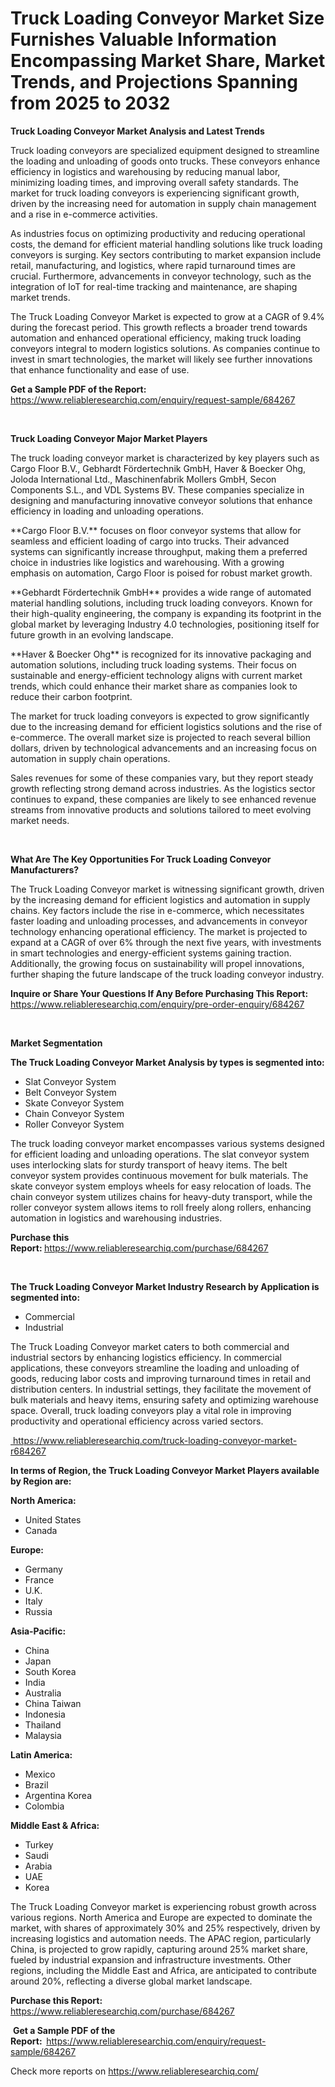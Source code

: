 <p><h1>Truck Loading Conveyor Market Size Furnishes Valuable Information Encompassing Market Share, Market Trends, and Projections Spanning from 2025 to 2032</h1></p><p><strong>Truck Loading Conveyor Market Analysis and Latest Trends</strong></p>
<p><p>Truck loading conveyors are specialized equipment designed to streamline the loading and unloading of goods onto trucks. These conveyors enhance efficiency in logistics and warehousing by reducing manual labor, minimizing loading times, and improving overall safety standards. The market for truck loading conveyors is experiencing significant growth, driven by the increasing need for automation in supply chain management and a rise in e-commerce activities.</p><p>As industries focus on optimizing productivity and reducing operational costs, the demand for efficient material handling solutions like truck loading conveyors is surging. Key sectors contributing to market expansion include retail, manufacturing, and logistics, where rapid turnaround times are crucial. Furthermore, advancements in conveyor technology, such as the integration of IoT for real-time tracking and maintenance, are shaping market trends.</p><p>The Truck Loading Conveyor Market is expected to grow at a CAGR of 9.4% during the forecast period. This growth reflects a broader trend towards automation and enhanced operational efficiency, making truck loading conveyors integral to modern logistics solutions. As companies continue to invest in smart technologies, the market will likely see further innovations that enhance functionality and ease of use.</p></p>
<p><strong>Get a Sample PDF of the Report:&nbsp;</strong> <a href="https://www.reliableresearchiq.com/enquiry/request-sample/684267?utm_campaign=3058&utm_medium=2&utm_source=Github&utm_content=ia&utm_term=29032025&utm_id=truck-loading-conveyor">https://www.reliableresearchiq.com/enquiry/request-sample/684267</a></p>
<p>&nbsp;</p>
<p><strong>Truck Loading Conveyor Major Market Players</strong></p>
<p><p>The truck loading conveyor market is characterized by key players such as Cargo Floor B.V., Gebhardt Fördertechnik GmbH, Haver & Boecker Ohg, Joloda International Ltd., Maschinenfabrik Mollers GmbH, Secon Components S.L., and VDL Systems BV. These companies specialize in designing and manufacturing innovative conveyor solutions that enhance efficiency in loading and unloading operations.</p><p>**Cargo Floor B.V.** focuses on floor conveyor systems that allow for seamless and efficient loading of cargo into trucks. Their advanced systems can significantly increase throughput, making them a preferred choice in industries like logistics and warehousing. With a growing emphasis on automation, Cargo Floor is poised for robust market growth.</p><p>**Gebhardt Fördertechnik GmbH** provides a wide range of automated material handling solutions, including truck loading conveyors. Known for their high-quality engineering, the company is expanding its footprint in the global market by leveraging Industry 4.0 technologies, positioning itself for future growth in an evolving landscape.</p><p>**Haver & Boecker Ohg** is recognized for its innovative packaging and automation solutions, including truck loading systems. Their focus on sustainable and energy-efficient technology aligns with current market trends, which could enhance their market share as companies look to reduce their carbon footprint.</p><p>The market for truck loading conveyors is expected to grow significantly due to the increasing demand for efficient logistics solutions and the rise of e-commerce. The overall market size is projected to reach several billion dollars, driven by technological advancements and an increasing focus on automation in supply chain operations.</p><p>Sales revenues for some of these companies vary, but they report steady growth reflecting strong demand across industries. As the logistics sector continues to expand, these companies are likely to see enhanced revenue streams from innovative products and solutions tailored to meet evolving market needs.</p></p>
<p>&nbsp;</p>
<p><strong>What Are The Key Opportunities For Truck Loading Conveyor Manufacturers?</strong></p>
<p><p>The Truck Loading Conveyor market is witnessing significant growth, driven by the increasing demand for efficient logistics and automation in supply chains. Key factors include the rise in e-commerce, which necessitates faster loading and unloading processes, and advancements in conveyor technology enhancing operational efficiency. The market is projected to expand at a CAGR of over 6% through the next five years, with investments in smart technologies and energy-efficient systems gaining traction. Additionally, the growing focus on sustainability will propel innovations, further shaping the future landscape of the truck loading conveyor industry.</p></p>
<p><strong>Inquire or Share Your Questions If Any Before Purchasing This Report:</strong> <a href="https://www.reliableresearchiq.com/enquiry/pre-order-enquiry/684267?utm_campaign=3058&utm_medium=2&utm_source=Github&utm_content=ia&utm_term=29032025&utm_id=truck-loading-conveyor">https://www.reliableresearchiq.com/enquiry/pre-order-enquiry/684267</a></p>
<p>&nbsp;</p>
<p><strong>Market Segmentation</strong></p>
<p><strong>The Truck Loading Conveyor Market Analysis by types is segmented into:</strong></p>
<p><ul><li>Slat Conveyor System</li><li>Belt Conveyor System</li><li>Skate Conveyor System</li><li>Chain Conveyor System</li><li>Roller Conveyor System</li></ul></p>
<p><p>The truck loading conveyor market encompasses various systems designed for efficient loading and unloading operations. The slat conveyor system uses interlocking slats for sturdy transport of heavy items. The belt conveyor system provides continuous movement for bulk materials. The skate conveyor system employs wheels for easy relocation of loads. The chain conveyor system utilizes chains for heavy-duty transport, while the roller conveyor system allows items to roll freely along rollers, enhancing automation in logistics and warehousing industries.</p></p>
<p><strong>Purchase this Report:&nbsp;</strong><a href="https://www.reliableresearchiq.com/purchase/684267?utm_campaign=3058&utm_medium=2&utm_source=Github&utm_content=ia&utm_term=29032025&utm_id=truck-loading-conveyor">https://www.reliableresearchiq.com/purchase/684267</a></p>
<p>&nbsp;</p>
<p><strong>The Truck Loading Conveyor Market Industry Research by Application is segmented into:</strong></p>
<p><ul><li>Commercial</li><li>Industrial</li></ul></p>
<p><p>The Truck Loading Conveyor market caters to both commercial and industrial sectors by enhancing logistics efficiency. In commercial applications, these conveyors streamline the loading and unloading of goods, reducing labor costs and improving turnaround times in retail and distribution centers. In industrial settings, they facilitate the movement of bulk materials and heavy items, ensuring safety and optimizing warehouse space. Overall, truck loading conveyors play a vital role in improving productivity and operational efficiency across varied sectors.</p></p>
<p><a href="https://www.reliableresearchiq.com/truck-loading-conveyor-market-r684267?utm_campaign=3058&utm_medium=2&utm_source=Github&utm_content=ia&utm_term=29032025&utm_id=truck-loading-conveyor">&nbsp;https://www.reliableresearchiq.com/truck-loading-conveyor-market-r684267</a></p>
<p><strong>In terms of Region, the Truck Loading Conveyor Market Players available by Region are:</strong></p>
<p>
    <p> <strong> North America: </strong>
        <ul>
            <li>United States</li>
            <li>Canada</li>
        </ul>
        </p> 
    <p> <strong> Europe: </strong>
        <ul>
            <li>Germany</li>
            <li>France</li>
            <li>U.K.</li>
            <li>Italy</li>
            <li>Russia</li>
        </ul>
        </p> 
    <p> <strong> Asia-Pacific: </strong>
        <ul>
            <li>China</li>
            <li>Japan</li>
            <li>South Korea</li>
            <li>India</li>
            <li>Australia</li>
            <li>China Taiwan</li>
            <li>Indonesia</li>
            <li>Thailand</li>
            <li>Malaysia</li>
        </ul>
        </p> 
    <p> <strong> Latin America: </strong>
        <ul>
            <li>Mexico</li>
            <li>Brazil</li>
            <li>Argentina Korea</li>
            <li>Colombia</li>
        </ul>
        </p> 
    <p> <strong> Middle East & Africa: </strong>
        <ul>
            <li>Turkey</li>
            <li>Saudi</li>
            <li>Arabia</li>
            <li>UAE</li>
            <li>Korea</li>
        </ul>
    </p>
    </p>
<p><p>The Truck Loading Conveyor market is experiencing robust growth across various regions. North America and Europe are expected to dominate the market, with shares of approximately 30% and 25% respectively, driven by increasing logistics and automation needs. The APAC region, particularly China, is projected to grow rapidly, capturing around 25% market share, fueled by industrial expansion and infrastructure investments. Other regions, including the Middle East and Africa, are anticipated to contribute around 20%, reflecting a diverse global market landscape.</p></p>
<p><strong>Purchase this Report: </strong><a href="https://www.reliableresearchiq.com/purchase/684267?utm_campaign=3058&utm_medium=2&utm_source=Github&utm_content=ia&utm_term=29032025&utm_id=truck-loading-conveyor">https://www.reliableresearchiq.com/purchase/684267</a></p>
<p>&nbsp;<strong>Get a Sample PDF of the Report:&nbsp;&nbsp;</strong><a href="https://www.reliableresearchiq.com/enquiry/request-sample/684267?utm_campaign=3058&utm_medium=2&utm_source=Github&utm_content=ia&utm_term=29032025&utm_id=truck-loading-conveyor">https://www.reliableresearchiq.com/enquiry/request-sample/684267</a></p>
<p><strong></strong></p>
<p>Check more reports on <a href="https://www.reliableresearchiq.com/?utm_campaign=3058&utm_medium=2&utm_source=Github&utm_content=ia&utm_term=29032025&utm_id=truck-loading-conveyor">https://www.reliableresearchiq.com/</a></p>